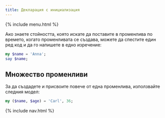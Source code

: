 ```yaml
---
title: Декларация с инициализация
---
```


{% include menu.html %}

Ако знаете стойността, която искате да поставите в променлива по времето, когато променливата се създава, можете да спестите един ред код и да го напишете в едно изречение:

```raku
my $name = 'Anna';
say $name;
```

## Множество променливи

За да създадете и присвоите повече от една променлива, използвайте следния модел:

```raku
my ($name, $age) = 'Carl', 36;
```

{% include nav.html %}